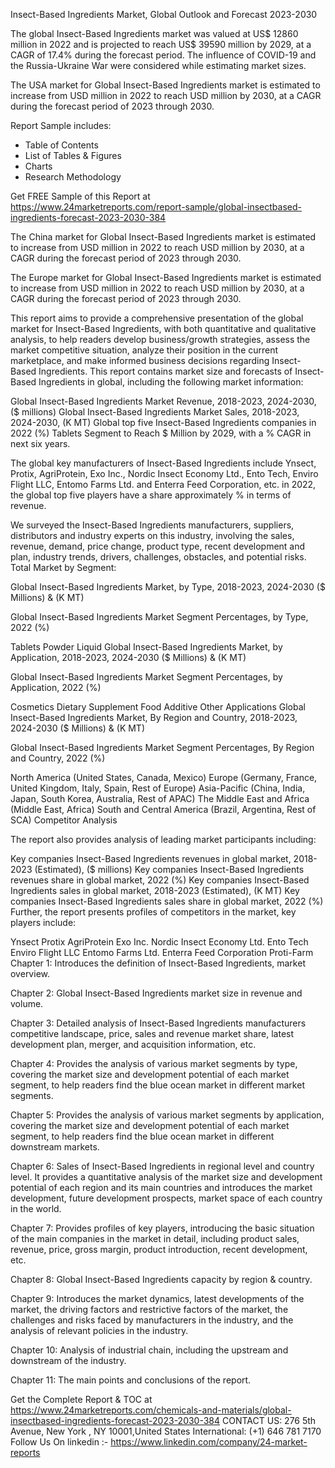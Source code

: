 Insect-Based Ingredients Market, Global Outlook and Forecast 2023-2030

The global Insect-Based Ingredients market was valued at US$ 12860 million in 2022 and is projected to reach US$ 39590 million by 2029, at a CAGR of 17.4% during the forecast period. The influence of COVID-19 and the Russia-Ukraine War were considered while estimating market sizes.

The USA market for Global Insect-Based Ingredients market is estimated to increase from USD million in 2022 to reach USD million by 2030, at a CAGR during the forecast period of 2023 through 2030.

Report Sample includes:
- Table of Contents
- List of Tables & Figures
- Charts
- Research Methodology

Get FREE Sample of this Report at https://www.24marketreports.com/report-sample/global-insectbased-ingredients-forecast-2023-2030-384

The China market for Global Insect-Based Ingredients market is estimated to increase from USD million in 2022 to reach USD million by 2030, at a CAGR during the forecast period of 2023 through 2030.

The Europe market for Global Insect-Based Ingredients market is estimated to increase from USD million in 2022 to reach USD million by 2030, at a CAGR during the forecast period of 2023 through 2030.

This report aims to provide a comprehensive presentation of the global market for Insect-Based Ingredients, with both quantitative and qualitative analysis, to help readers develop business/growth strategies, assess the market competitive situation, analyze their position in the current marketplace, and make informed business decisions regarding Insect-Based Ingredients. This report contains market size and forecasts of Insect-Based Ingredients in global, including the following market information:

Global Insect-Based Ingredients Market Revenue, 2018-2023, 2024-2030, ($ millions)
Global Insect-Based Ingredients Market Sales, 2018-2023, 2024-2030, (K MT)
Global top five Insect-Based Ingredients companies in 2022 (%)
Tablets Segment to Reach $ Million by 2029, with a % CAGR in next six years.

The global key manufacturers of Insect-Based Ingredients include Ynsect, Protix, AgriProtein, Exo Inc., Nordic Insect Economy Ltd., Ento Tech, Enviro Flight LLC, Entomo Farms Ltd. and Enterra Feed Corporation, etc. in 2022, the global top five players have a share approximately % in terms of revenue.

We surveyed the Insect-Based Ingredients manufacturers, suppliers, distributors and industry experts on this industry, involving the sales, revenue, demand, price change, product type, recent development and plan, industry trends, drivers, challenges, obstacles, and potential risks. Total Market by Segment:

Global Insect-Based Ingredients Market, by Type, 2018-2023, 2024-2030 ($ Millions) & (K MT)

Global Insect-Based Ingredients Market Segment Percentages, by Type, 2022 (%)

Tablets
Powder
Liquid
Global Insect-Based Ingredients Market, by Application, 2018-2023, 2024-2030 ($ Millions) & (K MT)

Global Insect-Based Ingredients Market Segment Percentages, by Application, 2022 (%)

Cosmetics
Dietary Supplement
Food Additive
Other Applications
Global Insect-Based Ingredients Market, By Region and Country, 2018-2023, 2024-2030 ($ Millions) & (K MT)

Global Insect-Based Ingredients Market Segment Percentages, By Region and Country, 2022 (%)

North America (United States, Canada, Mexico)
Europe (Germany, France, United Kingdom, Italy, Spain, Rest of Europe)
Asia-Pacific (China, India, Japan, South Korea, Australia, Rest of APAC)
The Middle East and Africa (Middle East, Africa)
South and Central America (Brazil, Argentina, Rest of SCA)
Competitor Analysis

The report also provides analysis of leading market participants including:

Key companies Insect-Based Ingredients revenues in global market, 2018-2023 (Estimated), ($ millions)
Key companies Insect-Based Ingredients revenues share in global market, 2022 (%)
Key companies Insect-Based Ingredients sales in global market, 2018-2023 (Estimated), (K MT)
Key companies Insect-Based Ingredients sales share in global market, 2022 (%)
Further, the report presents profiles of competitors in the market, key players include:

Ynsect
Protix
AgriProtein
Exo Inc.
Nordic Insect Economy Ltd.
Ento Tech
Enviro Flight LLC
Entomo Farms Ltd.
Enterra Feed Corporation
Proti-Farm
Chapter 1: Introduces the definition of Insect-Based Ingredients, market overview.

Chapter 2: Global Insect-Based Ingredients market size in revenue and volume.

Chapter 3: Detailed analysis of Insect-Based Ingredients manufacturers competitive landscape, price, sales and revenue market share, latest development plan, merger, and acquisition information, etc.

Chapter 4: Provides the analysis of various market segments by type, covering the market size and development potential of each market segment, to help readers find the blue ocean market in different market segments.

Chapter 5: Provides the analysis of various market segments by application, covering the market size and development potential of each market segment, to help readers find the blue ocean market in different downstream markets.

Chapter 6: Sales of Insect-Based Ingredients in regional level and country level. It provides a quantitative analysis of the market size and development potential of each region and its main countries and introduces the market development, future development prospects, market space of each country in the world.

Chapter 7: Provides profiles of key players, introducing the basic situation of the main companies in the market in detail, including product sales, revenue, price, gross margin, product introduction, recent development, etc.

Chapter 8: Global Insect-Based Ingredients capacity by region & country.

Chapter 9: Introduces the market dynamics, latest developments of the market, the driving factors and restrictive factors of the market, the challenges and risks faced by manufacturers in the industry, and the analysis of relevant policies in the industry.

Chapter 10: Analysis of industrial chain, including the upstream and downstream of the industry.

Chapter 11: The main points and conclusions of the report.

Get the Complete Report & TOC at https://www.24marketreports.com/chemicals-and-materials/global-insectbased-ingredients-forecast-2023-2030-384
CONTACT US:
276 5th Avenue, New York , NY 10001,United States
International: (+1) 646 781 7170
Follow Us On linkedin :- https://www.linkedin.com/company/24-market-reports
